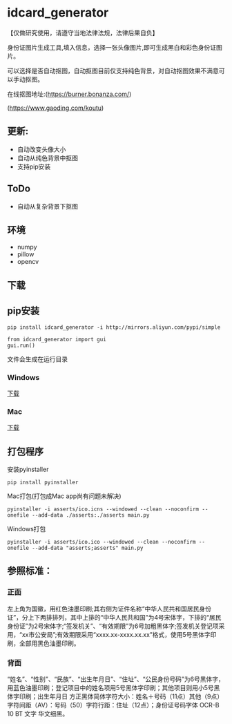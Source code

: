 # idcard_generator

【仅做研究使用，请遵守当地法律法规，法律后果自负】

身份证图片生成工具,填入信息，选择一张头像图片,即可生成黑白和彩色身份证图片。

可以选择是否自动抠图，自动抠图目前仅支持纯色背景，对自动抠图效果不满意可以手动抠图。

在线抠图地址:(https://burner.bonanza.com/)

(https://www.gaoding.com/koutu)

## 更新:

- 自动改变头像大小
- 自动从纯色背景中抠图
- 支持pip安装

## ToDo

- 自动从复杂背景下抠图

## 环境

- numpy
- pillow
- opencv

## 下载

## pip安装

`pip install idcard_generator -i http://mirrors.aliyun.com/pypi/simple`

```
from idcard_generator import gui
gui.run()
```

文件会生成在运行目录

### Windows

[下载](https://github.com/airob0t/idcardgenerator/releases/download/win_v1.3/idcardgenerator.exe)

### Mac

[下载](https://github.com/airob0t/idcardgenerator/releases/download/v1.1/idcardgenerator)

## 打包程序

安装pyinstaller

`pip install pyinstaller`

Mac打包(打包成Mac app尚有问题未解决)
    
    pyinstaller -i asserts/ico.icns --windowed --clean --noconfirm --onefile --add-data ./asserts:./asserts main.py

Windows打包

    pyinstaller -i asserts/ico.ico --windowed --clean --noconfirm --onefile --add-data "asserts;asserts" main.py

## 参照标准：

### 正面

左上角为国徽，用红色油墨印刷;其右侧为证件名称“中华人民共和国居民身份证”，分上下两排排列，其中上排的“中华人民共和国”为4号宋体字，下排的“居民身份证”为2号宋体字;“签发机关”、“有效期限”为6号加粗黑体字;签发机关登记项采用，“xx市公安局”;有效期限采用“xxxx.xx-xxxx.xx.xx”格式，使用5号黑体字印刷，全部用黑色油墨印刷。

### 背面

“姓名”、“性别”、“民族”、“出生年月日”、“住址”、“公民身份号码”为6号黑体字，用蓝色油墨印刷；登记项目中的姓名项用5号黑体字印刷；其他项目则用小5号黑体字印刷；出生年月日
方正黑体简体字符大小：姓名＋号码（11点）其他（9点）字符间距（AV）：号码（50）字符行距：住址（12点）；身份证号码字体 OCR-B 10 BT 文字 华文细黑。
